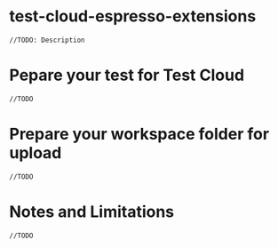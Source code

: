 # test-cloud-espresso-extensions
```
//TODO: Description
```

# Pepare your test for Test Cloud
```
//TODO
```
# Prepare your workspace folder for upload
```
//TODO
```
# Notes and Limitations
```
//TODO
```
